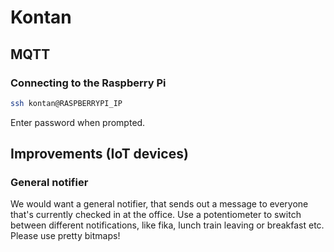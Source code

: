 # Kontan

## MQTT
### Connecting to the Raspberry Pi
```bash
ssh kontan@RASPBERRYPI_IP
```

Enter password when prompted.

## Improvements (IoT devices)

### General notifier
We would want a general notifier, that sends out a message to everyone that's currently checked in at the office.
Use a potentiometer to switch between different notifications, like fika, lunch train leaving or breakfast etc.
Please use pretty bitmaps!